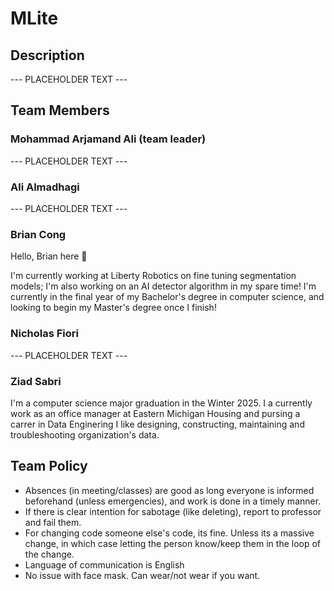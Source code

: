 # MLite

## Description
--- PLACEHOLDER TEXT ---

## Team Members

### Mohammad Arjamand Ali (team leader)
--- PLACEHOLDER TEXT ---

### Ali Almadhagi
--- PLACEHOLDER TEXT ---

### Brian Cong
Hello, Brian here 👋

I'm currently working at Liberty Robotics on fine tuning segmentation models; I'm also working on an AI detector algorithm in my spare time! I'm currently in the final year of my Bachelor's degree in computer science, and looking to begin my Master's degree once I finish!

### Nicholas Fiori
--- PLACEHOLDER TEXT ---

### Ziad Sabri
I'm a computer science major graduation in the Winter 2025. I a currently work as an office manager at Eastern Michigan Housing and pursing a carrer in Data Enginering I like designing, constructing, maintaining and troubleshooting organization's data.

## Team Policy
- Absences (in meeting/classes) are good as long everyone is informed beforehand (unless emergencies), and work is done in a timely manner. 
- If there is clear intention for sabotage (like deleting), report to professor and fail them.
- For changing code someone else's code, its fine. Unless its a massive change, in which case letting the person know/keep them in the loop of the change.
- Language of communication is English
- No issue with face mask. Can wear/not wear if you want.


